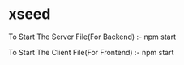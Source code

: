 # xseed

To Start The Server File(For Backend) :- 
npm start

To Start The Client File(For Frontend) :- 
npm start

